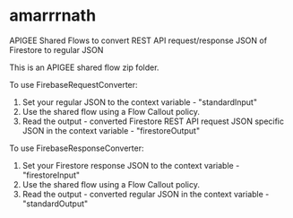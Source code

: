 # amarrrnath
APIGEE Shared Flows to convert REST API request/response JSON of Firestore to regular JSON


This is an APIGEE shared flow zip folder.

To use FirebaseRequestConverter:
1. Set your regular JSON to the context variable - "standardInput"
2. Use the shared flow using a Flow Callout policy.
3. Read the output - converted Firestore REST API request JSON specific JSON in the context variable - "firestoreOutput" 

To use FirebaseResponseConverter:
1. Set your Firestore response JSON to the context variable - "firestoreInput"
2. Use the shared flow using a Flow Callout policy.
3. Read the output - converted regular JSON in the context variable - "standardOutput" 

